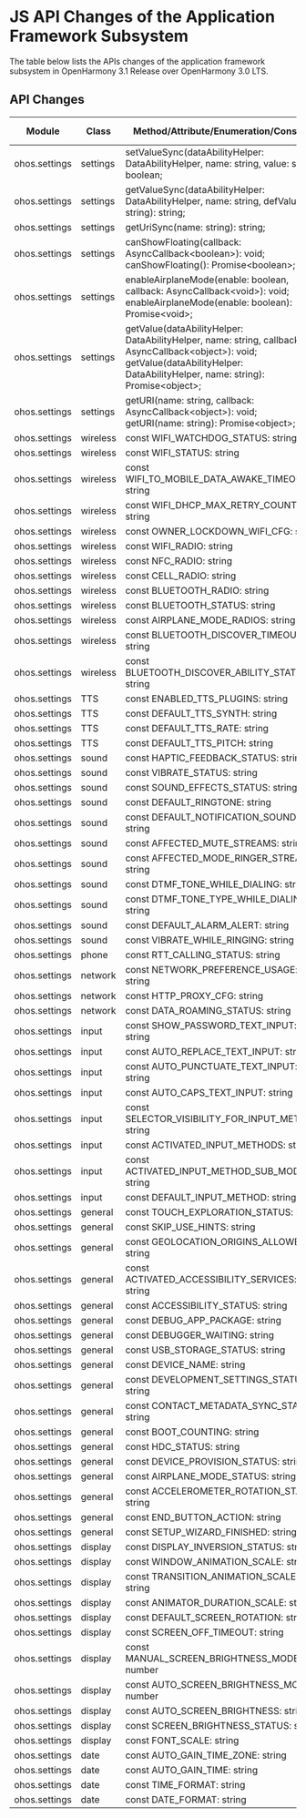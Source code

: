 # JS API Changes of the Application Framework Subsystem

The table below lists the APIs changes of the application framework subsystem in OpenHarmony 3.1 Release over OpenHarmony 3.0 LTS.

## API Changes

| Module| Class| Method/Attribute/Enumeration/Constant| Change Type|
|---|---|---|---|
| ohos.settings | settings | setValueSync(dataAbilityHelper: DataAbilityHelper, name: string, value: string): boolean; | Added|
| ohos.settings | settings | getValueSync(dataAbilityHelper: DataAbilityHelper, name: string, defValue: string): string; | Added|
| ohos.settings | settings | getUriSync(name: string): string; | Added|
| ohos.settings | settings | canShowFloating(callback: AsyncCallback\<boolean>): void;<br>canShowFloating(): Promise\<boolean>; | Added|
| ohos.settings | settings | enableAirplaneMode(enable: boolean, callback: AsyncCallback\<void>): void;<br>enableAirplaneMode(enable: boolean): Promise\<void>; | Added|
| ohos.settings | settings | getValue(dataAbilityHelper: DataAbilityHelper, name: string, callback: AsyncCallback\<object>): void;<br>getValue(dataAbilityHelper: DataAbilityHelper, name: string): Promise\<object>; | Added|
| ohos.settings | settings | getURI(name: string, callback: AsyncCallback\<object>): void;<br>getURI(name: string): Promise\<object>; | Added|
| ohos.settings | wireless | const WIFI_WATCHDOG_STATUS: string | Added|
| ohos.settings | wireless | const WIFI_STATUS: string | Added|
| ohos.settings | wireless | const WIFI_TO_MOBILE_DATA_AWAKE_TIMEOUT: string | Added|
| ohos.settings | wireless | const WIFI_DHCP_MAX_RETRY_COUNT: string | Added|
| ohos.settings | wireless | const OWNER_LOCKDOWN_WIFI_CFG: string | Added|
| ohos.settings | wireless | const WIFI_RADIO: string | Added|
| ohos.settings | wireless | const NFC_RADIO: string | Added|
| ohos.settings | wireless | const CELL_RADIO: string | Added|
| ohos.settings | wireless | const BLUETOOTH_RADIO: string | Added|
| ohos.settings | wireless | const BLUETOOTH_STATUS: string | Added|
| ohos.settings | wireless | const AIRPLANE_MODE_RADIOS: string | Added|
| ohos.settings | wireless | const BLUETOOTH_DISCOVER_TIMEOUT: string | Added|
| ohos.settings | wireless | const BLUETOOTH_DISCOVER_ABILITY_STATUS: string | Added|
| ohos.settings | TTS | const ENABLED_TTS_PLUGINS: string | Added|
| ohos.settings | TTS | const DEFAULT_TTS_SYNTH: string | Added|
| ohos.settings | TTS | const DEFAULT_TTS_RATE: string | Added|
| ohos.settings | TTS | const DEFAULT_TTS_PITCH: string | Added|
| ohos.settings | sound | const HAPTIC_FEEDBACK_STATUS: string | Added|
| ohos.settings | sound | const VIBRATE_STATUS: string | Added|
| ohos.settings | sound | const SOUND_EFFECTS_STATUS: string | Added|
| ohos.settings | sound | const DEFAULT_RINGTONE: string | Added|
| ohos.settings | sound | const DEFAULT_NOTIFICATION_SOUND: string | Added|
| ohos.settings | sound | const AFFECTED_MUTE_STREAMS: string | Added|
| ohos.settings | sound | const AFFECTED_MODE_RINGER_STREAMS: string | Added|
| ohos.settings | sound | const DTMF_TONE_WHILE_DIALING: string | Added|
| ohos.settings | sound | const DTMF_TONE_TYPE_WHILE_DIALING: string | Added|
| ohos.settings | sound | const DEFAULT_ALARM_ALERT: string | Added|
| ohos.settings | sound | const VIBRATE_WHILE_RINGING: string | Added|
| ohos.settings | phone | const RTT_CALLING_STATUS: string | Added|
| ohos.settings | network | const NETWORK_PREFERENCE_USAGE: string | Added|
| ohos.settings | network | const HTTP_PROXY_CFG: string | Added|
| ohos.settings | network | const DATA_ROAMING_STATUS: string | Added|
| ohos.settings | input | const SHOW_PASSWORD_TEXT_INPUT: string | Added|
| ohos.settings | input | const AUTO_REPLACE_TEXT_INPUT: string | Added|
| ohos.settings | input | const AUTO_PUNCTUATE_TEXT_INPUT: string | Added|
| ohos.settings | input | const AUTO_CAPS_TEXT_INPUT: string | Added|
| ohos.settings | input | const SELECTOR_VISIBILITY_FOR_INPUT_METHOD: string | Added|
| ohos.settings | input | const ACTIVATED_INPUT_METHODS: string | Added|
| ohos.settings | input | const ACTIVATED_INPUT_METHOD_SUB_MODE: string | Added|
| ohos.settings | input | const DEFAULT_INPUT_METHOD: string | Added|
| ohos.settings | general | const TOUCH_EXPLORATION_STATUS: string | Added|
| ohos.settings | general | const SKIP_USE_HINTS: string | Added|
| ohos.settings | general | const GEOLOCATION_ORIGINS_ALLOWED: string | Added|
| ohos.settings | general | const ACTIVATED_ACCESSIBILITY_SERVICES: string | Added|
| ohos.settings | general | const ACCESSIBILITY_STATUS: string | Added|
| ohos.settings | general | const DEBUG_APP_PACKAGE: string | Added|
| ohos.settings | general | const DEBUGGER_WAITING: string | Added|
| ohos.settings | general | const USB_STORAGE_STATUS: string | Added|
| ohos.settings | general | const DEVICE_NAME: string | Added|
| ohos.settings | general | const DEVELOPMENT_SETTINGS_STATUS: string | Added|
| ohos.settings | general | const CONTACT_METADATA_SYNC_STATUS: string | Added|
| ohos.settings | general | const BOOT_COUNTING: string | Added|
| ohos.settings | general | const HDC_STATUS: string | Added|
| ohos.settings | general | const DEVICE_PROVISION_STATUS: string | Added|
| ohos.settings | general | const AIRPLANE_MODE_STATUS: string | Added|
| ohos.settings | general | const ACCELEROMETER_ROTATION_STATUS: string | Added|
| ohos.settings | general | const END_BUTTON_ACTION: string | Added|
| ohos.settings | general | const SETUP_WIZARD_FINISHED: string | Added|
| ohos.settings | display | const DISPLAY_INVERSION_STATUS: string | Added|
| ohos.settings | display | const WINDOW_ANIMATION_SCALE: string | Added|
| ohos.settings | display | const TRANSITION_ANIMATION_SCALE: string | Added|
| ohos.settings | display | const ANIMATOR_DURATION_SCALE: string | Added|
| ohos.settings | display | const DEFAULT_SCREEN_ROTATION: string | Added|
| ohos.settings | display | const SCREEN_OFF_TIMEOUT: string | Added|
| ohos.settings | display | const MANUAL_SCREEN_BRIGHTNESS_MODE: number | Added|
| ohos.settings | display | const AUTO_SCREEN_BRIGHTNESS_MODE: number | Added|
| ohos.settings | display | const AUTO_SCREEN_BRIGHTNESS: string | Added|
| ohos.settings | display | const SCREEN_BRIGHTNESS_STATUS: string | Added|
| ohos.settings | display | const FONT_SCALE: string | Added|
| ohos.settings | date | const AUTO_GAIN_TIME_ZONE: string | Added|
| ohos.settings | date | const AUTO_GAIN_TIME: string | Added|
| ohos.settings | date | const TIME_FORMAT: string | Added|
| ohos.settings | date | const DATE_FORMAT: string | Added|
